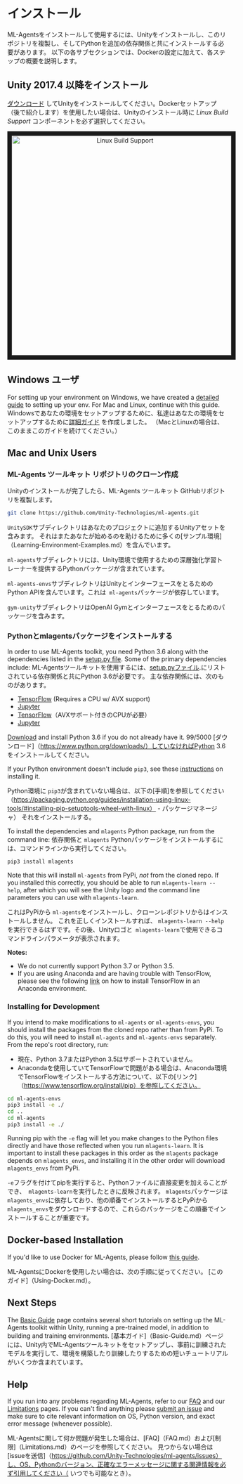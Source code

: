 # インストール

ML-Agentsをインストールして使用するには、Unityをインストールし、このリポジトリを複製し、そしてPythonを追加の依存関係と共にインストールする必要があります。 以下の各サブセクションでは、Dockerの設定に加えて、各ステップの概要を説明します。

## **Unity 2017.4** 以降をインストール

[ダウンロード](https://store.unity.com/download) してUnityをインストールしてください。Dockerセットアップ（後で紹介します）を使用したい場合は、Unityのインストール時に _Linux Build Support_ コンポーネントを必ず選択してください。

<p align="center">
  <img src="images/unity_linux_build_support.png"
       alt="Linux Build Support"
       width="500" border="10" />
</p>

## Windows ユーザ
For setting up your environment on Windows, we have created a [detailed
guide](Installation-Windows.md) to setting up your env. For Mac and Linux,
continue with this guide.
Windowsであなたの環境をセットアップするために、私達はあなたの環境をセットアップするために[詳細ガイド](Installation-Windows.md) を作成しました。 （MacとLinuxの場合は、このままこのガイドを続けてください。）

## Mac and Unix Users

### ML-Agents ツールキット リポジトリのクローン作成

Unityのインストールが完了したら、ML-Agents ツールキット GitHubリポジトリを複製します。

```sh
git clone https://github.com/Unity-Technologies/ml-agents.git
```

`UnitySDK`サブディレクトリはあなたのプロジェクトに追加するUnityアセットを含みます。
それはまたあなたが始めるのを助けるために多くの[サンプル環境]（Learning-Environment-Examples.md）を含んでいます。

`ml-agents`サブディレクトリには、Unity環境で使用するための深層強化学習トレーナーを提供するPythonパッケージが含まれています。

`ml-agents-envs`サブディレクトリはUnityとインターフェースをとるためのPython APIを含んでいます。これは` ml-agents`パッケージが依存しています。

`gym-unity`サブディレクトリはOpenAI Gymとインターフェースをとるためのパッケージを含みます。

### Pythonとmlagentsパッケージをインストールする

In order to use ML-Agents toolkit, you need Python 3.6 along with the
dependencies listed in the [setup.py file](../ml-agents/setup.py).
Some of the primary dependencies include:
ML-Agentsツールキットを使用するには、[setup.pyファイル](../ml-agents/setup.py).にリストされている依存関係と共にPython 3.6が必要です。
主な依存関係には、次のものがあります。


- [TensorFlow](Background-TensorFlow.md) (Requires a CPU w/ AVX support)
- [Jupyter](Background-Jupyter.md)
- [TensorFlow](Background-TensorFlow.md)（AVXサポート付きのCPUが必要）
- [Jupyter](Background-Jupyter.md)

[Download](https://www.python.org/downloads/) and install Python 3.6 if you do not
already have it.
99/5000
[ダウンロード]（https://www.python.org/downloads/）していなければPython 3.6をインストールしてください。

If your Python environment doesn't include `pip3`, see these
[instructions](https://packaging.python.org/guides/installing-using-linux-tools/#installing-pip-setuptools-wheel-with-linux-package-managers)
on installing it.

Python環境に `pip3`が含まれていない場合は、以下の[手順]を参照してください（https://packaging.python.org/guides/installation-using-linux-tools/#installing-pip-setuptools-wheel-with-linux）  - パッケージマネージャ）
それをインストールする。

To install the dependencies and `mlagents` Python package, run from the command line:
依存関係と `mlagents` Pythonパッケージをインストールするには、コマンドラインから実行してください。

```sh
pip3 install mlagents
```

Note that this will install `ml-agents` from PyPi, _not_ from the cloned repo. 
If you installed this correctly, you should be able to run
`mlagents-learn --help`, after which you will see the Unity logo and the command line
parameters you can use with `mlagents-learn`. 

これはPyPiから `ml-agents`をインストールし、クローンレポジトリからはインストールしません。 これを正しくインストールすれば、 `mlagents-learn --help`を実行できるはずです。その後、Unityロゴと` mlagents-learn`で使用できるコマンドラインパラメータが表示されます。

**Notes:**

- We do not currently support Python 3.7 or Python 3.5.
- If you are using Anaconda and are having trouble with TensorFlow, please see
  the following
  [link](https://www.tensorflow.org/install/pip)
  on how to install TensorFlow in an Anaconda environment.

### Installing for Development

If you intend to make modifications to `ml-agents` or `ml-agents-envs`, you should install 
the packages from the cloned repo rather than from PyPi. To do this, you will need to install
 `ml-agents` and `ml-agents-envs` separately. From the repo's root directory, run:
 
 - 現在、Python 3.7またはPython 3.5はサポートされていません。
 -  Anacondaを使用していてTensorFlowで問題がある場合は、Anaconda環境でTensorFlowをインストールする方法について、以下の[リンク]（https://www.tensorflow.org/install/pip）を参照してください。
 
```sh
cd ml-agents-envs
pip3 install -e ./
cd ..
cd ml-agents
pip3 install -e ./
```

Running pip with the `-e` flag will let you make changes to the Python files directly and have those
reflected when you run `mlagents-learn`. It is important to install these packages in this order as the
`mlagents` package depends on `mlagents_envs`, and installing it in the other 
order will download `mlagents_envs` from PyPi. 

`-e`フラグを付けてpipを実行すると、Pythonファイルに直接変更を加えることができ、` mlagents-learn`を実行したときに反映されます。 `mlagents`パッケージは` mlagents_envs`に依存しており、他の順番でインストールするとPyPiから `mlagents_envs`をダウンロードするので、これらのパッケージをこの順番でインストールすることが重要です。

## Docker-based Installation

If you'd like to use Docker for ML-Agents, please follow
[this guide](Using-Docker.md).


ML-AgentsにDockerを使用したい場合は、次の手順に従ってください。
[このガイド]（Using-Docker.md）。
## Next Steps

The [Basic Guide](Basic-Guide.md) page contains several short tutorials on
setting up the ML-Agents toolkit within Unity, running a pre-trained model, in
addition to building and training environments.
[基本ガイド]（Basic-Guide.md）ページには、Unity内でML-Agentsツールキットをセットアップし、事前に訓練されたモデルを実行して、環境を構築したり訓練したりするための短いチュートリアルがいくつか含まれています。

## Help

If you run into any problems regarding ML-Agents, refer to our [FAQ](FAQ.md) and
our [Limitations](Limitations.md) pages. If you can't find anything please
[submit an issue](https://github.com/Unity-Technologies/ml-agents/issues) and
make sure to cite relevant information on OS, Python version, and exact error
message (whenever possible).

ML-Agentsに関して何か問題が発生した場合は、[FAQ]（FAQ.md）および[制限]（Limitations.md）のページを参照してください。 見つからない場合は[issueを送信]（https://github.com/Unity-Technologies/ml-agents/issues）し、OS、Pythonのバージョン、正確なエラーメッセージに関する関連情報を必ず引用してください（ いつでも可能なとき）。
